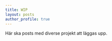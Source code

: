 ```yaml
---
title: WIP
layout: posts
author_profile: true
---
```



Här ska posts med diverse projekt att läggas upp.